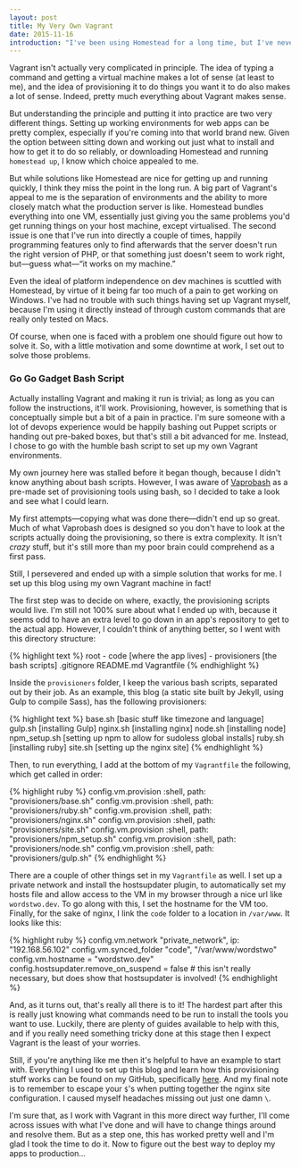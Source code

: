 ```yaml
---
layout: post
title: My Very Own Vagrant
date: 2015-11-16
introduction: "I've been using Homestead for a long time, but I've never actually used <em>Vagrant</em>. And, let's be honest, magic boxes are bad practice, so I decided to figure it out."
---
```


Vagrant isn't actually very complicated in principle. The idea of typing a command and getting a virtual machine makes a lot of sense (at least to me), and the idea of provisioning it to do things you want it to do also makes a lot of sense. Indeed, pretty much everything about Vagrant makes sense.

But understanding the principle and putting it into practice are two very different things. Setting up working environments for web apps can be pretty complex, especially if you're coming into that world brand new. Given the option between sitting down and working out just what to install and how to get it to do so reliably, or downloading Homestead and running `homestead up`, I know which choice appealed to me.

But while solutions like Homestead are nice for getting up and running quickly, I think they miss the point in the long run. A big part of Vagrant's appeal to me is the separation of environments and the ability to more closely match what the production server is like. Homestead bundles everything into one VM, essentially just giving you the same problems you'd get running things on your host machine, except virtualised. The second issue is one that I've run into directly a couple of times, happily programming features only to find afterwards that the server doesn't run the right version of PHP, or that something just doesn't seem to work right, but—guess what—“it works on my machine.”

Even the ideal of platform independence on dev machines is scuttled with Homestead, by virtue of it being far too much of a pain to get working on Windows. I've had no trouble with such things having set up Vagrant myself, because I'm using it directly instead of through custom commands that are really only tested on Macs.

Of course, when one is faced with a problem one should figure out how to solve it. So, with a little motivation and some downtime at work, I set out to solve those problems.

### Go Go Gadget Bash Script

Actually installing Vagrant and making it run is trivial; as long as you can follow the instructions, it'll work. Provisioning, however, is something that is conceptually simple but a bit of a pain in practice. I'm sure someone with a lot of devops experience would be happily bashing out Puppet scripts or handing out pre-baked boxes, but that's still a bit advanced for me. Instead, I chose to go with the humble bash script to set up my own Vagrant environments.

My own journey here was stalled before it began though, because I didn't know anything about bash scripts. However, I was aware of [Vaprobash](https://github.com/fideloper/Vaprobash) as a pre-made set of provisioning tools using bash, so I decided to take a look and see what I could learn.

My first attempts—copying what was done there—didn't end up so great. Much of what Vaprobash does is designed so you don't have to look at the scripts actually doing the provisioning, so there is extra complexity. It isn't *crazy* stuff, but it's still more than my poor brain could comprehend as a first pass.

Still, I persevered and ended up with a simple solution that works for me. I set up this blog using my own Vagrant machine in fact!

The first step was to decide on where, exactly, the provisioning scripts would live. I'm still not 100% sure about what I ended up with, because it seems odd to have an extra level to go down in an app's repository to get to the actual app. However, I couldn't think of anything better, so I went with this directory structure:

{% highlight text %}
root
    - code [where the app lives]
    - provisioners [the bash scripts]
    .gitignore
    README.md
    Vagrantfile
{% endhighlight %}

Inside the `provisioners` folder, I keep the various bash scripts, separated out by their job. As an example, this blog (a static site built by Jekyll, using Gulp to compile Sass), has the following provisioners:

{% highlight text %}
base.sh [basic stuff like timezone and language]
gulp.sh [installing Gulp]
nginx.sh [installing nginx]
node.sh [installing node]
npm_setup.sh [setting up npm to allow for sudoless global installs]
ruby.sh [installing ruby]
site.sh [setting up the nginx site]
{% endhighlight %}

Then, to run everything, I add at the bottom of my `Vagrantfile` the following, which get called in order:

{% highlight ruby %}
config.vm.provision :shell, path: "provisioners/base.sh"
config.vm.provision :shell, path: "provisioners/ruby.sh"
config.vm.provision :shell, path: "provisioners/nginx.sh"
config.vm.provision :shell, path: "provisioners/site.sh"
config.vm.provision :shell, path: "provisioners/npm_setup.sh"
config.vm.provision :shell, path: "provisioners/node.sh"
config.vm.provision :shell, path: "provisioners/gulp.sh"
{% endhighlight %}

There are a couple of other things set in my `Vagrantfile` as well. I set up a private network and install the hostsupdater plugin, to automatically set my hosts file and allow access to the VM in my browser through a nice url like `wordstwo.dev`. To go along with this, I set the hostname for the VM too. Finally, for the sake of nginx, I link the `code` folder to a location in `/var/www`. It looks like this:

{% highlight ruby %}
config.vm.network "private_network", ip: "192.168.56.102"
config.vm.synced_folder "code", "/var/www/wordstwo"
config.vm.hostname = "wordstwo.dev"
config.hostsupdater.remove_on_suspend = false # this isn't really necessary, but does show that hostsupdater is involved!
{% endhighlight %}

And, as it turns out, that's really all there is to it! The hardest part after this is really just knowing what commands need to be run to install the tools you want to use. Luckily, there are plenty of guides available to help with this, and if you really need something tricky done at this stage then I expect Vagrant is the least of your worries.

Still, if you're anything like me then it's helpful to have an example to start with. Everything I used to set up this blog and learn how this provisioning stuff works can be found on my GitHub, specifically [here](https://github.com/dljfield/wordstwo/tree/master/provisioners). And my final note is to remember to escape your `$`'s when putting together the nginx site configuration. I caused myself headaches missing out just one damn `\`.

I'm sure that, as I work with Vagrant in this more direct way further, I'll come across issues with what I've done and will have to change things around and resolve them. But as a step one, this has worked pretty well and I'm glad I took the time to do it. Now to figure out the best way to deploy my apps to production…
